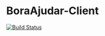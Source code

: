 # BoraAjudar-Client

[![Build Status](https://travis-ci.org/softwaredobem/boraajudar-client.svg?branch=master)](https://travis-ci.org/softwaredobem/boraajudar-client)